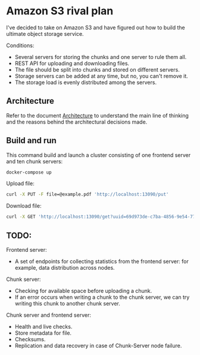 # Amazon S3 rival plan

I've decided to take on Amazon S3 and have figured out how to build the ultimate object storage service.

Conditions:

- Several servers for storing the chunks and one server to rule them all.
- REST API for uploading and downloading files.
- The file should be split into chunks and stored on different servers.
- Storage servers can be added at any time, but no, you can't remove it.
- The storage load is evenly distributed among the servers.

## Architecture

Refer to the document [Architecture](docs/architecture.md) to understand the main line of thinking and the reasons behind the architectural decisions made.

## Build and run

This command build and launch a cluster consisting of one frontend server and ten chunk servers:

```sh
docker-compose up
```

Upload file:

```sh
curl -X PUT -F file=@example.pdf 'http://localhost:13090/put'
```

Download file:

```sh
curl -X GET 'http://localhost:13090/get?uuid=69d973de-c7ba-4856-9e54-773bb0e58546' > example_result.pdf
```

## TODO:

Frontend server:

- A set of endpoints for collecting statistics from the frontend server: for example, data distribution across nodes.

Chunk server:

- Checking for available space before uploading a chunk.
- If an error occurs when writing a chunk to the chunk server, we can try writing this chunk to another chunk server.

Chunk server and frontend server:

- Health and live checks.
- Store metadata for file.
- Checksums.
- Replication and data recovery in case of Chunk-Server node failure.
